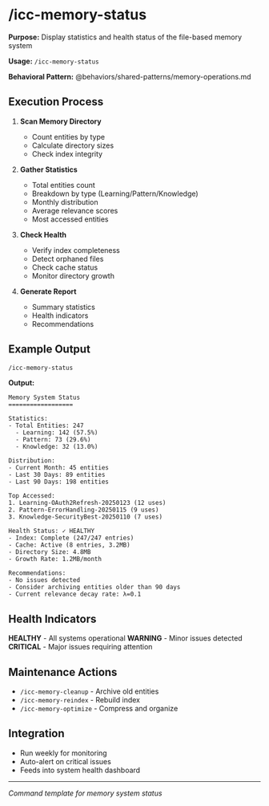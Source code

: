 # /icc-memory-status

**Purpose:** Display statistics and health status of the file-based memory system

**Usage:** `/icc-memory-status`

**Behavioral Pattern:** @behaviors/shared-patterns/memory-operations.md

## Execution Process

1. **Scan Memory Directory**
   - Count entities by type
   - Calculate directory sizes
   - Check index integrity

2. **Gather Statistics**
   - Total entities count
   - Breakdown by type (Learning/Pattern/Knowledge)
   - Monthly distribution
   - Average relevance scores
   - Most accessed entities

3. **Check Health**
   - Verify index completeness
   - Detect orphaned files
   - Check cache status
   - Monitor directory growth

4. **Generate Report**
   - Summary statistics
   - Health indicators
   - Recommendations

## Example Output

```bash
/icc-memory-status
```

**Output:**
```
Memory System Status
==================

Statistics:
- Total Entities: 247
  - Learning: 142 (57.5%)
  - Pattern: 73 (29.6%)
  - Knowledge: 32 (13.0%)

Distribution:
- Current Month: 45 entities
- Last 30 Days: 89 entities
- Last 90 Days: 198 entities

Top Accessed:
1. Learning-OAuth2Refresh-20250123 (12 uses)
2. Pattern-ErrorHandling-20250115 (9 uses)
3. Knowledge-SecurityBest-20250110 (7 uses)

Health Status: ✓ HEALTHY
- Index: Complete (247/247 entries)
- Cache: Active (8 entries, 3.2MB)
- Directory Size: 4.8MB
- Growth Rate: 1.2MB/month

Recommendations:
- No issues detected
- Consider archiving entities older than 90 days
- Current relevance decay rate: λ=0.1
```

## Health Indicators

**HEALTHY** - All systems operational
**WARNING** - Minor issues detected
**CRITICAL** - Major issues requiring attention

## Maintenance Actions
- `/icc-memory-cleanup` - Archive old entities
- `/icc-memory-reindex` - Rebuild index
- `/icc-memory-optimize` - Compress and organize

## Integration
- Run weekly for monitoring
- Auto-alert on critical issues
- Feeds into system health dashboard

---
*Command template for memory system status*